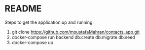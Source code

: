 # README

Steps to get the
application up and running.

1. git clone https://github.com/moustafaMahran/contacts_app.git
2. docker-compose run backend db:create db:migrate db:seed
3. docker-compose up
